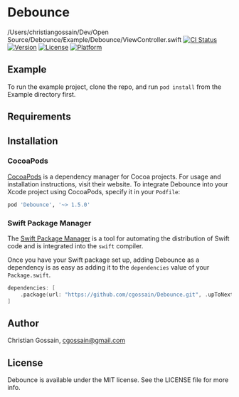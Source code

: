 # Debounce
/Users/christiangossain/Dev/Open Source/Debounce/Example/Debounce/ViewController.swift
[![CI Status](https://img.shields.io/travis/cgossain/Debounce.svg?style=flat)](https://travis-ci.org/cgossain/Debounce)
[![Version](https://img.shields.io/cocoapods/v/Debounce.svg?style=flat)](https://cocoapods.org/pods/Debounce)
[![License](https://img.shields.io/cocoapods/l/Debounce.svg?style=flat)](https://cocoapods.org/pods/Debounce)
[![Platform](https://img.shields.io/cocoapods/p/Debounce.svg?style=flat)](https://cocoapods.org/pods/Debounce)

## Example

To run the example project, clone the repo, and run `pod install` from the Example directory first.

## Requirements

## Installation

### CocoaPods

[CocoaPods](https://cocoapods.org) is a dependency manager for Cocoa projects. For usage and installation instructions, visit their website. To integrate Debounce into your Xcode project using CocoaPods, specify it in your `Podfile`:

```ruby
pod 'Debounce', '~> 1.5.0'
```

### Swift Package Manager

The [Swift Package Manager](https://swift.org/package-manager/) is a tool for automating the distribution of Swift code and is integrated into the `swift` compiler. 

Once you have your Swift package set up, adding Debounce as a dependency is as easy as adding it to the `dependencies` value of your `Package.swift`.

```swift
dependencies: [
    .package(url: "https://github.com/cgossain/Debounce.git", .upToNextMajor(from: "1.5.0"))
]
```

## Author

Christian Gossain, cgossain@gmail.com

## License

Debounce is available under the MIT license. See the LICENSE file for more info.
